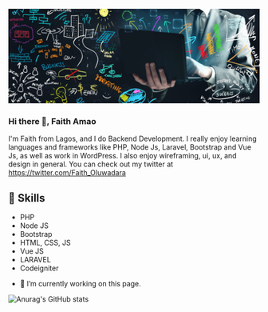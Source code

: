 ![Backend Developer](https://github.com/faithhub/faithhub/blob/main/faithhub-github-banner.jpg)
### Hi there 👋, Faith Amao
I'm Faith from Lagos, and I do Backend Development. I really enjoy learning languages and frameworks like PHP, Node Js, Laravel, Bootstrap and Vue Js, as well as work in WordPress. I also enjoy wireframing, ui, ux, and design in general. You can check out my twitter at https://twitter.com/Faith_Oluwadara
## :briefcase: Skills
* PHP
* Node JS
* Bootstrap
* HTML, CSS, JS
* Vue JS
* LARAVEL
* Codeigniter

- 🔭 I’m currently working on this page. 

![Anurag's GitHub stats](https://github-readme-stats.vercel.app/api?username=faithhub&show_icons=true&theme=dark)


